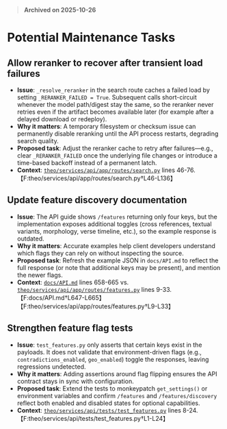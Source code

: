 > **Archived on 2025-10-26**

# Potential Maintenance Tasks

## Allow reranker to recover after transient load failures
- **Issue**: `_resolve_reranker` in the search route caches a failed load by setting `_RERANKER_FAILED = True`. Subsequent calls short-circuit whenever the model path/digest stay the same, so the reranker never retries even if the artifact becomes available later (for example after a delayed download or redeploy).
- **Why it matters**: A temporary filesystem or checksum issue can permanently disable reranking until the API process restarts, degrading search quality.
- **Proposed task**: Adjust the reranker cache to retry after failures—e.g., clear `_RERANKER_FAILED` once the underlying file changes or introduce a time-based backoff instead of a permanent latch.
- **Context**: [`theo/services/api/app/routes/search.py`](../theo/services/api/app/routes/search.py) lines 46-76. 【F:theo/services/api/app/routes/search.py†L46-L136】

## Update feature discovery documentation
- **Issue**: The API guide shows `/features` returning only four keys, but the implementation exposes additional toggles (cross references, textual variants, morphology, verse timeline, etc.), so the example response is outdated.
- **Why it matters**: Accurate examples help client developers understand which flags they can rely on without inspecting the source.
- **Proposed task**: Refresh the example JSON in `docs/API.md` to reflect the full response (or note that additional keys may be present), and mention the newer flags.
- **Context**: [`docs/API.md`](API.md) lines 658-665 vs. [`theo/services/api/app/routes/features.py`](../theo/services/api/app/routes/features.py) lines 9-33. 【F:docs/API.md†L647-L665】【F:theo/services/api/app/routes/features.py†L9-L33】

## Strengthen feature flag tests
- **Issue**: `test_features.py` only asserts that certain keys exist in the payloads. It does not validate that environment-driven flags (e.g., `contradictions_enabled`, `geo_enabled`) toggle the responses, leaving regressions undetected.
- **Why it matters**: Adding assertions around flag flipping ensures the API contract stays in sync with configuration.
- **Proposed task**: Extend the tests to monkeypatch `get_settings()` or environment variables and confirm `/features` and `/features/discovery` reflect both enabled and disabled states for optional capabilities.
- **Context**: [`theo/services/api/tests/test_features.py`](../theo/services/api/tests/test_features.py) lines 8-24. 【F:theo/services/api/tests/test_features.py†L1-L24】
